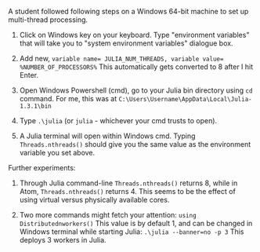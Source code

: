 A student followed following steps on a Windows 64-bit machine
to set up multi-thread processing.

1. Click on Windows key on your keyboard.
Type "environment variables" that will take you to
"system environment variables" dialogue box.

2. Add new, `variable name= JULIA_NUM_THREADS, variable value= %NUMBER_OF_PROCESSORS%` 
This automatically gets converted to 8 after I hit Enter.

3. Open Windows Powershell (cmd),
go to your Julia bin directory using `cd` command.
For me, this was at
`C:\Users\Username\AppData\Local\Julia-1.3.1\bin`

4. Type `.\julia` (or `julia` - whichever your cmd trusts to open).

5. A Julia terminal will open within Windows cmd.
Typing `Threads.nthreads()`
should give you the same value as the environment variable you set above.

Further experiments: 

1. Through Julia command-line
`Threads.nthreads()` returns 8,
while in Atom,
`Threads.nthreads()` returns 4. 
This seems to be the effect of using virtual versus physically available cores.

2. Two more commands might fetch your attention:
`using Distributednworkers()`
This value is by default 1,
and can be changed in Windows terminal while starting Julia:
`.\julia --banner=no -p 3`
This deploys 3 workers in Julia. 
